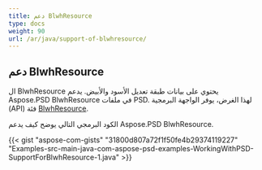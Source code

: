 ```yaml
---
title: دعم BlwhResource
type: docs
weight: 90
url: /ar/java/support-of-blwhresource/
---
```


## **دعم BlwhResource**
ال BlwhResource يحتوي على بيانات طبقة تعديل الأسود والأبيض. يدعم Aspose.PSD BlwhResource في ملفات PSD. لهذا الغرض، يوفر الواجهة البرمجية (API) فئة [BlwhResource](https://reference.aspose.com/java/psd/com.aspose.psd.fileformats.psd.layers.layerresources/BlwhResource).

الكود البرمجي التالي يوضح كيف يدعم Aspose.PSD BlwhResource.

{{< gist "aspose-com-gists" "31800d807a72f1f50fe4b29374119227" "Examples-src-main-java-com-aspose-psd-examples-WorkingWithPSD-SupportForBlwhResource-1.java" >}}